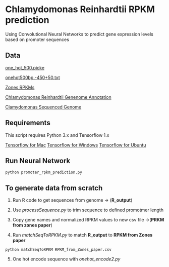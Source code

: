 # Chlamydomonas Reinhardtii RPKM prediction

Using Convolutional Neural Networks to predict gene expression levels based on promoter sequences

## Data 

[one_hot_500.picke](https://www.dropbox.com/s/o4m08hf7ozgerps/onehot500.pickle?dl=0)

[onehot500bp.-450+50.txt](https://www.dropbox.com/s/y70ksolfle2pl06/onehot500bp.-450%2B50.txt?dl=0)

[Zones RPKMs](https://www.dropbox.com/s/evm2hf059xcwrpf/Zones-all%20copy.xlsx?dl=0)

[Chlamydomonas Reinhardtii Genenome Annotation](https://www.dropbox.com/s/2gdu839b7e65frx/Creinhardtii_281_v5.5.gene.gff3?dl=0)

[Clamydomonas Sequenced Genome](https://www.dropbox.com/s/uy54py0nb44vabd/Sample_fasta_input.fasta.csv?dl=0)


## Requirements

This script requires Python 3.x and Tensorflow 1.x

[Tensorflow for Mac](https://www.tensorflow.org/install/install_mac)
[Tensorflow for Windows](https://www.tensorflow.org/install/install_windows)
[Tensorflow for Ubuntu](https://www.tensorflow.org/install/install_linux)


## Run Neural Network

```
python promoter_rpkm_prediction.py
```

## To generate data from scratch

1) Run R code to get sequences from genome -> (**R_output**)

2) Use *processSequence.py* to trim sequence to defined promotmer length

3) Copy gene names and normalized RPKM values to new csv file ->(**PRKM from zones paper**)

4) Run *matchSeqToRPKM.py*  to match **R_output** to **RPKM from Zones paper**

```
python matchSeqToRPKM RPKM_from_Zones_paper.csv
```

5) One hot encode sequence with *onehot_encode2.py*
